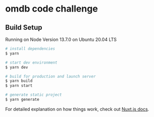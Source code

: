 # omdb code challenge

## Build Setup

Running on Node Version 13.7.0 on Ubuntu 20.04 LTS

```bash
# install dependencies
$ yarn

# start dev environment
$ yarn dev

# build for production and launch server
$ yarn build
$ yarn start

# generate static project
$ yarn generate
```

For detailed explanation on how things work, check out [Nuxt.js docs](https://nuxtjs.org).
